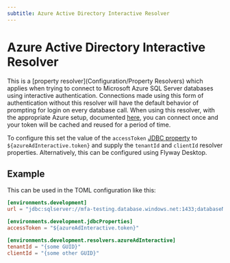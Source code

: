 ```yaml
---
subtitle: Azure Active Directory Interactive Resolver
---
```

# Azure Active Directory Interactive Resolver
This is a [property resolver](Configuration/Property Resolvers) which applies when trying to connect to Microsoft Azure SQL Server databases using interactive authentication.
Connections made using this form of authentication without this resolver will have the default behavior of prompting for login on every database call.
When using this resolver, with the appropriate Azure setup, documented [here](https://documentation.red-gate.com/flyway/learn-more-about-flyway/database-connections-in-flyway-desktop/using-azure-interactive-authentication), you can connect once and your token will be cached and reused for a period of time.

To configure this set the value of the `accessToken` [JDBC property](<Configuration/Parameters/Environments/JDBC Properties>) to `${azureAdInteractive.token}` and supply the `tenantId` and `clientId` resolver properties.
Alternatively, this can be configured using Flyway Desktop.

## Example
This can be used in the TOML configuration like this:
```toml
[environments.development]
url = "jdbc:sqlserver://mfa-testing.database.windows.net:1433;databaseName=MyDatabase"

[environments.development.jdbcProperties]
accessToken = "${azureAdInteractive.token}"

[environments.development.resolvers.azureAdInteractive]
tenantId = "{some GUID}"
clientId = "{some other GUID}"
```

